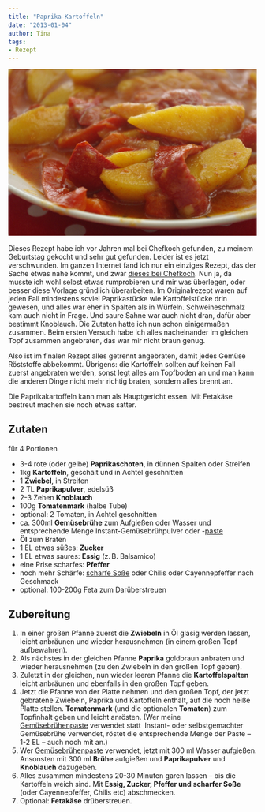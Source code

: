```yaml
---
title: "Paprika-Kartoffeln"
date: "2013-01-04" 
author: Tina
tags:
- Rezept
---
```


[![paprika-kartoffeln](images/paprika-kartoffeln.jpg)](http://apfeleimer.wordpress.com/2013/01/05/paprika-kartoffeln/paprika-kartoffeln/)

Dieses Rezept habe ich vor Jahren mal bei Chefkoch gefunden, zu meinem Geburtstag gekocht und sehr gut gefunden. Leider ist es jetzt verschwunden. Im ganzen Internet fand ich nur ein einziges Rezept, das der Sache etwas nahe kommt, und zwar [dieses bei Chefkoch](http://www.chefkoch.de/rezepte/1571931264708758/Paprika-Kartoffeln.html). Nun ja, da musste ich wohl selbst etwas rumprobieren und mir was überlegen, oder besser diese Vorlage gründlich überarbeiten. Im Originalrezept waren auf jeden Fall mindestens soviel Paprikastücke wie Kartoffelstücke drin gewesen, und alles war eher in Spalten als in Würfeln. Schweineschmalz kam auch nicht in Frage. Und saure Sahne war auch nicht dran, dafür aber bestimmt Knoblauch. Die Zutaten hatte ich nun schon einigermaßen zusammen. Beim ersten Versuch habe ich alles nacheinander im gleichen Topf zusammen angebraten, das war mir nicht braun genug.

Also ist im finalen Rezept alles getrennt angebraten, damit jedes Gemüse Röststoffe abbekommt. Übrigens: die Kartoffeln sollten auf keinen Fall zuerst angebraten werden, sonst legt alles am Topfboden an und man kann die anderen Dinge nicht mehr richtig braten, sondern alles brennt an.

Die Paprikakartoffeln kann man als Hauptgericht essen. Mit Fetakäse bestreut machen sie noch etwas satter.

## Zutaten

für 4 Portionen

- 3-4 rote (oder gelbe) **Paprikaschoten**, in dünnen Spalten oder Streifen
- 1kg **Kartoffeln**, geschält und in Achtel geschnitten
- 1 **Zwiebel**, in Streifen
- 2 TL **Paprikapulver**, edelsüß
- 2-3 Zehen **Knoblauch**
- 100g **Tomatenmark** (halbe Tube)
- optional: 2 Tomaten, in Achtel geschnitten
- ca. 300ml **Gemüsebrühe** zum Aufgießen oder Wasser und entsprechende Menge Instant-Gemüsebrühpulver oder -[paste](http://apfeleimer.wordpress.com/2012/10/14/gemusebruhe-paste-eingemachtes-suppengewurz-und-inoffizieller-dreckwegtag/ "Gemüsebrühe-Paste / eingemachtes Suppengewürz und inoffizieller Dreckwegtag")
- **Öl** zum Braten
- 1 EL etwas süßes: **Zucker**
- 1 EL etwas saures: **Essig** (z. B. Balsamico)
- eine Prise scharfes: **Pfeffer**
- noch mehr Schärfe: [scharfe Soße](http://apfeleimer.wordpress.com/2012/06/27/2-miniprojekte-eistee-mit-sirup-und-scharfe-sose/ "2 Miniprojekte: Eistee mit Sirup und scharfe Soße") oder Chilis oder Cayennepfeffer nach Geschmack
- optional: 100-200g Feta zum Darüberstreuen

## Zubereitung

1. In einer großen Pfanne zuerst die **Zwiebeln** in Öl glasig werden lassen, leicht anbräunen und wieder herausnehmen (in einem großen Topf aufbewahren).
2. Als nächstes in der gleichen Pfanne **Paprika** goldbraun anbraten und wieder herausnehmen (zu den Zwiebeln in den großen Topf geben).
3. Zuletzt in der gleichen, nun wieder leeren Pfanne die **Kartoffelspalten** leicht anbräunen und ebenfalls in den großen Topf geben.
4. Jetzt die Pfanne von der Platte nehmen und den großen Topf, der jetzt gebratene Zwiebeln, Paprika und Kartoffeln enthält, auf die noch heiße Platte stellen. **Tomatenmark** (und die optionalen **Tomaten**) zum Topfinhalt geben und leicht anrösten. (Wer meine [Gemüsebrühenpaste](http://apfeleimer.wordpress.com/2012/10/14/gemusebruhe-paste-eingemachtes-suppengewurz-und-inoffizieller-dreckwegtag/ "Gemüsebrühe-Paste / eingemachtes Suppengewürz und inoffizieller Dreckwegtag") verwendet statt  Instant- oder selbstgemachter Gemüsebrühe verwendet, röstet die entsprechende Menge der Paste – 1-2 EL – auch noch mit an.)
5. Wer [Gemüsebrühenpaste](http://apfeleimer.wordpress.com/2012/10/14/gemusebruhe-paste-eingemachtes-suppengewurz-und-inoffizieller-dreckwegtag/ "Gemüsebrühe-Paste / eingemachtes Suppengewürz und inoffizieller Dreckwegtag") verwendet, jetzt mit 300 ml Wasser aufgießen. Ansonsten mit 300 ml **Brühe** aufgießen und **Paprikapulver** und **Knoblauch** dazugeben.
6. Alles zusammen mindestens 20-30 Minuten garen lassen – bis die Kartoffeln weich sind. Mit **Essig, Zucker, Pfeffer und scharfer Soße** (oder Cayennepfeffer, Chilis etc) abschmecken.
7. Optional: **Fetakäse** drüberstreuen.
